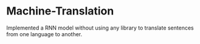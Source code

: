 # Machine-Translation
Implemented a RNN model without using any library to translate sentences from one language to another.
